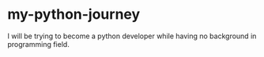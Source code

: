 # my-python-journey
I will be trying to become a python developer while having no background in programming field.
